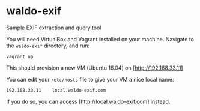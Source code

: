 # waldo-exif
Sample EXIF extraction and query tool

You will need VirtualBox and Vagrant installed on your machine.
Navigate to the `waldo-exif` directory, and run:

```
vagrant up
```

This should provision a new VM (Ubuntu 16.04) on [http://192.168.33.11]

You can edit your `/etc/hosts` file to give your VM a nice local name:

```
192.168.33.11    local.waldo-exif.com
```

If you do so, you can access [http://local.waldo-exif.com] instead.